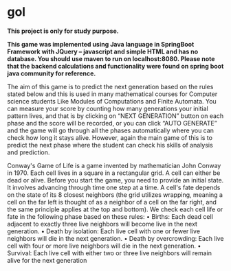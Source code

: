 # gol
**This project is only for study purpose.**

**This game was implemented using Java language in SpringBoot Framework with JQuery – javascript and simple HTML and has no database.
You should use maven to run on localhost:8080. Please note that the backend calculations and functionality were found on spring boot java community for reference.**

The aim of this game is to predict the next generation based on the rules stated below and this is used in many mathematical courses for Computer science students Like Modules of Computations and Finite Automata.
You can measure your score by counting how many generations your initial pattern lives, and that is by clicking on “NEXT GENERATION” button on each phase and the score will be recorded, or you can click “AUTO GENERATE” and the game will go through all the phases automatically where you can check how long it stays alive. However, again the main game of this is to predict the next phase where the student can check his skills of analysis and prediction.

  Conway's Game of Life is a game invented by mathematician John Conway in 1970.
  Each cell lives in a square in a rectangular grid. A cell can either be dead or alive.
  Before you start the game, you need to provide an initial state. It involves advancing through time one step at a time.
  A cell's fate depends on the state of its 8 closest neighbors (the grid utilizes wrapping,
  meaning a cell on the far left is thought of as a neighbor of a cell on the far right,
  and the same principle applies at the top and bottom).
  We check each cell life or fate in the following phase based on these rules:
• Births: Each dead cell adjacent to exactly three live neighbors will become live in the next generation.
•	Death by isolation: Each live cell with one or fewer live neighbors will die in the next generation.
•	Death by overcrowding: Each live cell with four or more live neighbors will die in the next generation.
•	Survival: Each live cell with either two or three live neighbors will remain alive for the next generation
